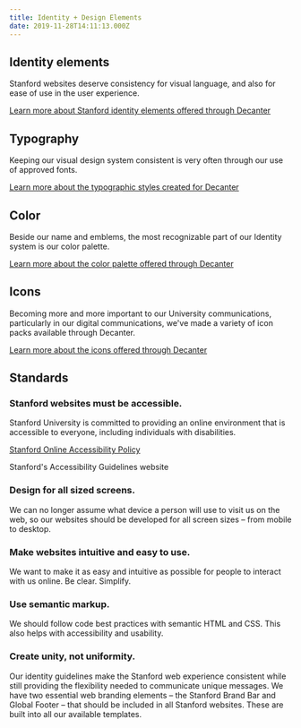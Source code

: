 ```yaml
---
title: Identity + Design Elements
date: 2019-11-28T14:11:13.000Z
---
```

## Identity elements

Stanford websites deserve consistency for visual language, and also for ease of use in the user experience.

<p><a href="/page/brand-design-elements-brand/" class="su-link su-link--action">Learn more about Stanford identity elements offered through Decanter</a></p>

## Typography

Keeping our visual design system consistent is very often through our use of approved fonts.

<p><a href="/page/brand-design-elements-typography/" class="su-link su-link--action">Learn more about the typographic styles created for Decanter</a></p>

## Color

Beside our name and emblems, the most recognizable part of our Identity system is our color palette.

<p><a href="/page/brand-design-elements-color/" class="su-link su-link--action">Learn more about the color palette offered through Decanter</a></p>

## Icons

Becoming more and more important to our University communications, particularly in our digital communications, we've made a variety of icon packs available through Decanter.

<p><a href="/page/brand-design-elements-icons/" class="su-link su-link--action">Learn more about the icons offered through Decanter</a></p>

## Standards

### Stanford websites must be accessible.

Stanford University is committed to providing an online environment that is accessible to everyone, including individuals with disabilities.

<p><a href="https://ucomm.stanford.edu/policies/accessibility-policy/" class="su-link su-link--action">Stanford Online Accessibility Policy</a></p>
<p><a href:"https://soap.stanford.edu/" class="su-link su-link--action">
Stanford's Accessibility Guidelines website</a></p>

### Design for all sized screens.

We can no longer assume what device a person will use to visit us on the web, so our websites should be developed for all screen sizes – from mobile to desktop.

### Make websites intuitive and easy to use.

We want to make it as easy and intuitive as possible for people to interact with us online. Be clear. Simplify.

### Use semantic markup.

We should follow code best practices with semantic HTML and CSS. This also helps with accessibility and usability.

### Create unity, not uniformity.

Our identity guidelines make the Stanford web experience consistent while still providing the flexibility needed to communicate unique messages. We have two essential web branding elements – the Stanford Brand Bar and Global Footer – that should be included in all Stanford websites. These are built into all our available templates.
